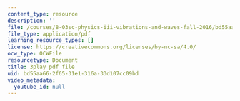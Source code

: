 ```yaml
---
content_type: resource
description: ''
file: /courses/8-03sc-physics-iii-vibrations-and-waves-fall-2016/bd55aa662f6531e1316a33d107cc09bd_BX4QPdP7fT8.pdf
file_type: application/pdf
learning_resource_types: []
license: https://creativecommons.org/licenses/by-nc-sa/4.0/
ocw_type: OCWFile
resourcetype: Document
title: 3play pdf file
uid: bd55aa66-2f65-31e1-316a-33d107cc09bd
video_metadata:
  youtube_id: null
---
```


